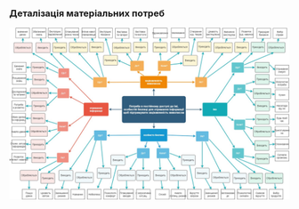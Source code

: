 ### Деталізація матеріальних потреб
![](https://github.com/oleksandrblazhko/ai-214-fesenko/blob/f4d2fcb6fc6df3c2f4b182b73d291f2cc75d1d2c/1-SoftwareRequirements/1.1.2-MaterialNeedsDetails/MindMapTemplate.jpg)

